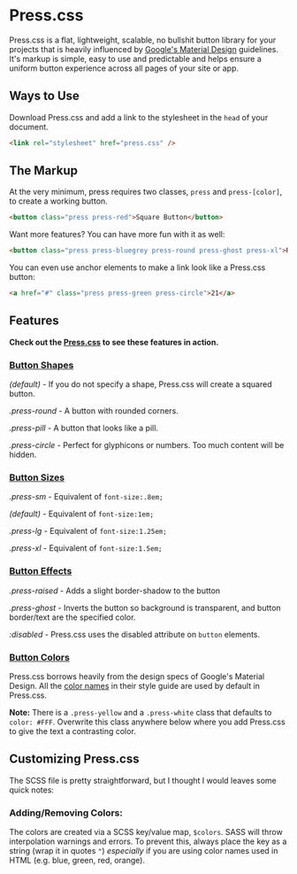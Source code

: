 # Press.css
Press.css is a flat, lightweight, scalable, no bullshit button library for your projects that is heavily influenced by [Google's Material Design](https://www.google.com/design/) guidelines. It's markup is simple, easy to use and predictable and helps ensure a uniform button experience across all pages of your site or app.

## Ways to Use

Download Press.css and add a link to the stylesheet in the `head` of your document.

```html
<link rel="stylesheet" href="press.css" />
```

## The Markup

At the very minimum, press requires two classes, `press` and `press-[color]`, to create a working button.


```html
<button class="press press-red">Square Button</button>
```

Want more features? You can have more fun with it as well:

```html
<button class="press press-bluegrey press-round press-ghost press-xl">Round Button</button>
```

You can even use anchor elements to make a link look like a Press.css button:

```html
<a href="#" class="press press-green press-circle">21</a>
```

## Features

**Check out the [Press.css](http://codyo.me/press) to see these features in action.**

### [Button Shapes](http://codyo.me/press/#shapes)

*(default)* - If you do not specify a shape, Press.css will create a squared button.

*.press-round* - A button with rounded corners.

*.press-pill* - A button that looks like a pill.

*.press-circle* - Perfect for glyphicons or numbers. Too much content will be hidden.

### [Button Sizes](http://codyo.me/press/#sizes)

*.press-sm* - Equivalent of `font-size:.8em;`

*(default)* - Equivalent of `font-size:1em;`

*.press-lg* - Equivalent of `font-size:1.25em;`

*.press-xl* - Equivalent of `font-size:1.5em;`

### [Button Effects](http://codyo.me/press/#effects)

*.press-raised* - Adds a slight border-shadow to the button

*.press-ghost* - Inverts the button so background is transparent, and button border/text are the specified color.

*:disabled* - Press.css uses the disabled attribute on `button` elements.

### [Button Colors](http://codyo.me/press/#colors)

Press.css borrows heavily from the design specs of Google's Material Design. All the [color names](http://codyo.me/press/#colors) in their style guide are used by default in Press.css.

**Note:** There is a `.press-yellow` and a `.press-white` class that defaults to `color: #FFF`. Overwrite this class anywhere below where you add Press.css to give the text a contrasting color.

## Customizing Press.css

The SCSS file is pretty straightforward, but I thought I would leaves some quick notes:

### Adding/Removing Colors:

The colors are created via a SCSS key/value map, `$colors`. SASS will throw interpolation warnings and errors. To prevent this, always place the key as a string (wrap it in quotes `"`) *especially* if you are using color names used in HTML (e.g. blue, green, red, orange).
